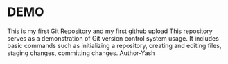 # DEMO
This is my first Git Repository and my first github upload
This repository serves as a demonstration of Git version control system usage. It includes basic commands such as initializing a
repository, creating and editing files, staging changes, committing changes.
Author-Yash
